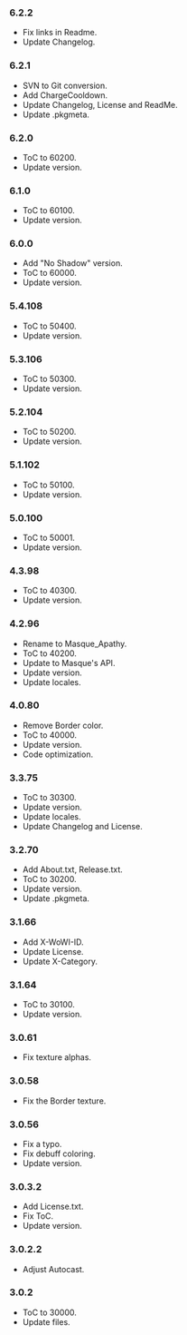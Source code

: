 ### 6.2.2 ###

- Fix links in Readme.
- Update Changelog.

### 6.2.1 ###

- SVN to Git conversion.
- Add ChargeCooldown.
- Update Changelog, License and ReadMe.
- Update .pkgmeta.

### 6.2.0 ###

- ToC to 60200.
- Update version.

### 6.1.0 ###

- ToC to 60100.
- Update version.

### 6.0.0 ###

- Add "No Shadow" version.
- ToC to 60000.
- Update version.

### 5.4.108 ###

- ToC to 50400.
- Update version.

### 5.3.106 ###

- ToC to 50300.
- Update version.

### 5.2.104 ###

- ToC to 50200.
- Update version.

### 5.1.102 ###

- ToC to 50100.
- Update version.

### 5.0.100 ###

- ToC to 50001.
- Update version.

### 4.3.98 ###

- ToC to 40300.
- Update version.

### 4.2.96 ###

- Rename to Masque_Apathy.
- ToC to 40200.
- Update to Masque's API.
- Update version.
- Update locales.

### 4.0.80 ###

- Remove Border color.
- ToC to 40000.
- Update version.
- Code optimization.

### 3.3.75 ###

- ToC to 30300.
- Update version.
- Update locales.
- Update Changelog and License.

### 3.2.70 ###

- Add About.txt, Release.txt.
- ToC to 30200.
- Update version.
- Update .pkgmeta.

### 3.1.66 ###

- Add X-WoWI-ID.
- Update License.
- Update X-Category.

### 3.1.64 ###

- ToC to 30100.
- Update version.

### 3.0.61 ###

- Fix texture alphas.

### 3.0.58 ###

- Fix the Border texture.

### 3.0.56 ###

- Fix a typo.
- Fix debuff coloring.
- Update version.

### 3.0.3.2 ###

- Add License.txt.
- Fix ToC.
- Update version.

### 3.0.2.2 ###

- Adjust Autocast.

### 3.0.2 ###

- ToC to 30000.
- Update files.
